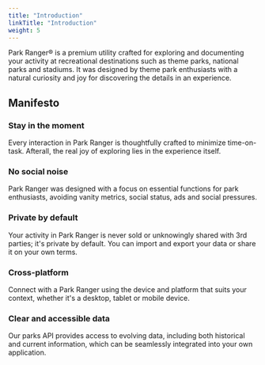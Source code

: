```yaml
---
title: "Introduction"
linkTitle: "Introduction"
weight: 5
---
```


Park Ranger® is a premium utility crafted for exploring and documenting your activity at recreational destinations such as theme parks, national parks and stadiums. It was designed by theme park enthusiasts with a natural curiosity and joy for discovering the details in an experience.

## Manifesto

### Stay in the moment
Every interaction in Park Ranger is thoughtfully crafted to minimize time-on-task. Afterall, the real joy of exploring lies in the experience itself.

### No social noise
Park Ranger was designed with a focus on essential functions for park enthusiasts, avoiding vanity metrics, social status, ads and social pressures.

### Private by default
Your activity in Park Ranger is never sold or unknowingly shared with 3rd parties; it's private by default. You can import and export your data or share it on your own terms.

### Cross-platform 
Connect with a Park Ranger using the device and platform that suits your context, whether it's a desktop, tablet or mobile device.

### Clear and accessible data
Our parks API provides access to evolving data, including both historical and current information, which can be seamlessly integrated into your own application.